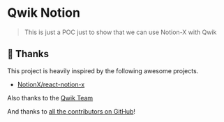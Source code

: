 # Qwik Notion

> This is just a POC just to show that we can use Notion-X with Qwik

## 🤩 Thanks

This project is heavily inspired by the following awesome projects.

- [NotionX/react-notion-x](https://github.com/NotionX/react-notion-x)

Also thanks to the [Qwik Team](https://github.com/builderio/qwik)

And thanks to [all the contributors on GitHub](https://github.com/octoper/qwik-notion-x/contributors)!
